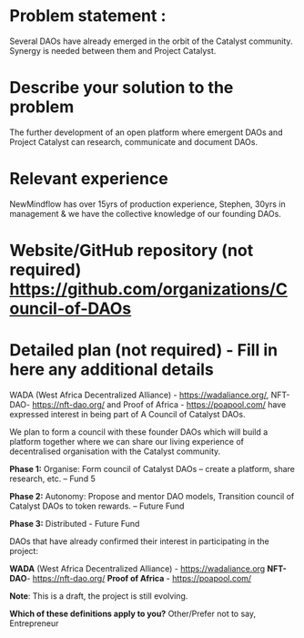 # Problem statement :

Several DAOs have already emerged in the orbit of the Catalyst community. Synergy is needed between them and Project Catalyst.

# Describe your solution to the problem

The further development of an open platform where emergent DAOs and Project Catalyst can research, communicate and document DAOs.

# Relevant experience

NewMindflow has over 15yrs of production experience, Stephen, 30yrs in management & we have the collective knowledge of our founding DAOs.

# Website/GitHub repository (not required) https://github.com/organizations/Council-of-DAOs

# Detailed plan (not required) - Fill in here any additional details

WADA (West Africa Decentralized Alliance) - https://wadaliance.org/, NFT-DAO- https://nft-dao.org/ and Proof of Africa - https://poapool.com/ have expressed interest in being part of A Council of Catalyst DAOs.

We plan to form a council with these founder DAOs which will build a platform together where we can share our living experience of decentralised organisation with the Catalyst community.

**Phase 1:** Organise: Form council of Catalyst DAOs – create a platform, share research, etc. – Fund 5

**Phase 2:** Autonomy: Propose and mentor DAO models, Transition council of Catalyst DAOs to token rewards. – Future Fund

**Phase 3:** Distributed - Future Fund

DAOs that have already confirmed their interest in participating in the project:

**WADA** (West Africa Decentralized Alliance) - https://wadaliance.org
**NFT-DAO**- https://nft-dao.org/
**Proof of Africa** - https://poapool.com/

**Note**: This is a draft, the project is still evolving.

**Which of these definitions apply to you?** Other/Prefer not to say, Entrepreneur
